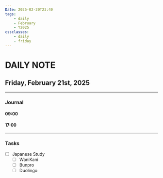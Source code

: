 ```yaml
---
Date: 2025-02-20T23:40
tags:
    - daily
    - February
    - Y2025
cssclasses:
    - daily
    - friday
---
```

# DAILY NOTE
## Friday, February 21st, 2025
***
### Journal

#### 09:00

#### 17:00

***
### Tasks
- [ ] Japanese Study
    - [ ] WaniKani
    - [ ] Bunpro
    - [ ] Duolingo